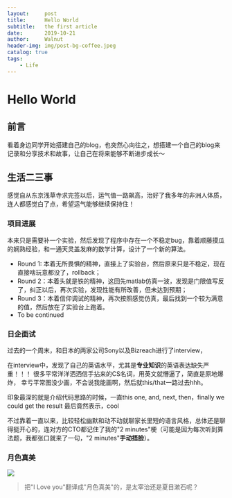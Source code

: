 ```yaml
---
layout:     post
title:      Hello World
subtitle:   the first article
date:       2019-10-21
author:     Walnut
header-img: img/post-bg-coffee.jpeg
catalog: true
tags:
    - Life
---
```


# Hello World

## 前言

看着身边同学开始搭建自己的blog，也突然心向往之，想搭建一个自己的blog来记录和分享技术和故事，让自己在将来能够不断进步成长～

## 生活二三事

感觉自从东京浅草寺求完签以后，运气值一路飙高，治好了我多年的非洲人体质，连人都感觉白了点，希望运气能够继续保持住！

### 项目进展

本来只是需要补一个实验，然后发现了程序中存在一个不稳定bug，靠着顺藤摸瓜的娴熟经验，和一通天灵盖发麻的数学计算，设计了一个新的算法。

- Round 1: 本着无所畏惧的精神，直接上了实验台，然后原来只是不稳定，现在直接啥玩意都没了，rollback；
- Round 2：本着头就是铁的精神，这回先matlab仿真一波，发现是门限值写反了，纠正以后，再次实验，发现性能有所改善，但未达到预期；
- Round 3：本着信仰调试的精神，再次按照感觉仿真，最后找到一个较为满意的值，然后放在了实验台上跑着。
- To be continued

### 日企面试

过去的一个周末，和日本的两家公司Sony以及Bizreach进行了interview，

在interview中，发现了自己的英语水平，尤其是**专业知识**的英语表达缺失严重！！！
很多平常洋洋洒洒信手拈来的CS名词，用英文就懵逼了，简直是原地爆炸，
幸亏平常图没少画，不会说我能画啊，然后就this/that一路过去hhh。

印象最深的就是介绍代码思路的时候，一直this one, and, next, then，finally we could get the result
最后竟然表示，cool

不过靠着一直以来，比较轻松幽默和动不动就聊家长里短的语言风格，总体还是聊得挺开心的，连对方的CTO都记住了我的"2 minutes"梗（可能是因为每次听到算法题，我都张口就来了一句，"2 minutes"**手动捂脸**）。

### 月色真美

![](https://gss3.bdstatic.com/-Po3dSag_xI4khGkpoWK1HF6hhy/baike/c0%3Dbaike92%2C5%2C5%2C92%2C30/sign=42912291fc03738dca470470d272db34/902397dda144ad34a212dab6daa20cf431ad8556.jpg)

> 把"I Love you"翻译成"月色真美"的，是太宰治还是夏目漱石呢？

